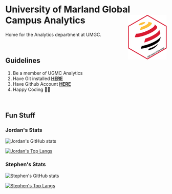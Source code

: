 # University of Marland Global Campus Analytics <a href='https://www.umgc.edu/'><img src='https://raw.githubusercontent.com/UMGC-Analytics/.github/main/images/analytics_hex_alt.png' align="right" height="138.5" /></a>

Home for the Analytics department at UMGC. 

<br>

## Guidelines

1. Be a member of UGMC Analytics 
2. Have Git installed [__HERE__](https://git-scm.com/downloads)
3. Have Github Account [__HERE__](https://github.com/join)
4. Happy Coding 👩‍💻

<br>

## Fun Stuff

### Jordan's Stats

![Jordan's GitHub stats](https://github-readme-stats.vercel.app/api?username=Jordan-Krogmann&hide=issues&show_icons=true&include_all_commits=true)

[![Jordan's Top Langs](https://github-readme-stats.vercel.app/api/top-langs/?username=Jordan-Krogmann&hide=html&layout=compact)](https://github.com/Jordan-Krogmann/github-readme-stats)


### Stephen's Stats

![Stephen's GitHub stats](https://github-readme-stats.vercel.app/api?username=StephenBoyer&hide=issues&show_icons=true&include_all_commits=true)

[![Stephen's Top Langs](https://github-readme-stats.vercel.app/api/top-langs/?username=StephenBoyer&hide=html&layout=compact)](https://github.com/StephenBoyer/github-readme-stats)

